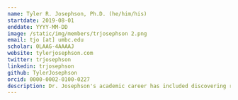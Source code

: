 ```yaml
---
name: Tyler R. Josephson, Ph.D. (he/him/his)
startdate: 2019-08-01
enddate: YYYY-MM-DD
image: /static/img/members/trjosephson 2.png
email: tjo [at] umbc.edu
scholar: 0LAAG-4AAAAJ
website: tylerjosephson.com
twitter: trjosephson
linkedin: trjosephson
github: TylerJosephson
orcid: 0000-0002-0100-0227
description: Dr. Josephson's academic career has included discovering reaction mechanisms in biomass catalysis, predicting multicomponent liquid-phase adsorption in nanoporous materials, and developing and applying interpretable machine learning techniques for chemistry. He is passionate about sustainability, equity, and science communication. During his downtime, he loves learning new things, thinking about deep topics (like science and philosophy), and playing the piano (his favorite pianist being Franz Liszt).
---
```

